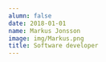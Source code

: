 ```yaml
---
alumn: false
date: 2018-01-01
name: Markus Jonsson
image: img/Markus.png
title: Software developer
---
```


